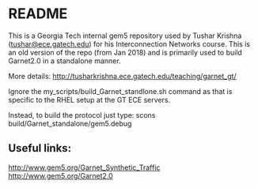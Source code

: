 # README #

This is a Georgia Tech internal gem5 repository used by Tushar Krishna (tushar@ece.gatech.edu) for his Interconnection Networks course.
This is an old version of the repo (from Jan 2018) and is primarily used to build Garnet2.0 in a standalone manner.

More details: http://tusharkrishna.ece.gatech.edu/teaching/garnet_gt/

Ignore the my_scripts/build_Garnet_standlone.sh command as that is specific to the RHEL setup at the GT ECE servers.

Instead, to build the protocol just type:
 scons build/Garnet_standalone/gem5.debug
 
 
## Useful links: ##
http://www.gem5.org/Garnet_Synthetic_Traffic
http://www.gem5.org/Garnet2.0